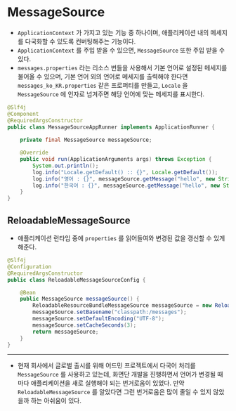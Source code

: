# MessageSource

- `ApplicationContext` 가 가지고 있는 기능 중 하나이며, 애플리케이션 내의 메세지를 다국화할 수 있도록 컨버팅해주는 기능이다.
- `ApplicationContext` 를 주입 받을 수 있으면, `MessageSource` 또한 주입 받을 수 있다.
- `messages.properties` 라는 리소스 번들을 사용해서 기본 언어로 설정된 메세지를 불어올 수 있으며, 기본 언어 외의 언어로 메세지를 출력해야 한다면 `messages_ko_KR.properties` 같은 프로퍼티를 만들고, `Locale` 을 `MessageSource` 에 인자로 넘겨주면 해당 언어에 맞는 메세지를 표시한다.

```java
@Slf4j
@Component
@RequiredArgsConstructor
public class MessageSourceAppRunner implements ApplicationRunner {
    
    private final MessageSource messageSource;

    @Override
    public void run(ApplicationArguments args) throws Exception {
        System.out.println();
        log.info("Locale.getDefault() :: {}", Locale.getDefault());
        log.info("영어 : {}", messageSource.getMessage("hello", new String[]{"World!"}, Locale.getDefault()));
        log.info("한국어 : {}", messageSource.getMessage("hello", new String[]{"세상아!"}, Locale.KOREA));
    }
}
```

## ReloadableMessageSource

- 애플리케이션 런타임 중에 `properties` 를 읽어들여와 변경된 값을 갱신할 수 있게 해준다.

```java
@Slf4j
@Configuration
@RequiredArgsConstructor
public class ReloadableMessageSourceConfig {

    @Bean
    public MessageSource messageSource() {
        ReloadableResourceBundleMessageSource messageSource = new ReloadableResourceBundleMessageSource();
        messageSource.setBasename("classpath:/messages");
        messageSource.setDefaultEncoding("UTF-8");
        messageSource.setCacheSeconds(3);
        return messageSource;
    }
}
```

---

- 현재 회사에서 글로벌 출시를 위해 어드민 프로젝트에서 다국어 처리를 `MessageSource` 를 사용하고 있는데, 화면단 개발을 진행하면서 언어가 변경될 때마다 애플리케이션을 새로 실행해야 되는 번거로움이 있었다. 만약 `ReloadableMessageSource` 를 알았다면 그런 번거로움은 많이 줄일 수 있지 않았을까 하는 아쉬움이 있다.